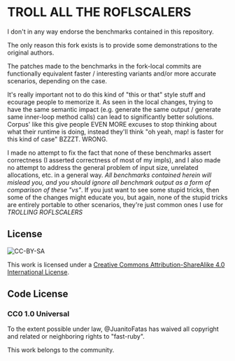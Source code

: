 # TROLL ALL THE ROFLSCALERS

I don't in any way endorse the benchmarks contained in this repository.

The only reason this fork exists is to provide some demonstrations to the
original authors.

The patches made to the benchmarks in the fork-local commits are functionally
equivalent faster / interesting variants and/or more accurate scenarios,
depending on the case.

It's really important not to do this kind of "this or that" style stuff and
ecourage people to memorize it. As seen in the local changes, trying to have the
same semantic impact (e.g. generate the same output / generate same inner-loop
method calls) can lead to significantly better solutions. Corpus' like this give
people EVEN MORE excuses to stop thinking about what their runtime is doing,
instead they'll think "oh yeah, map! is faster for this kind of case" BZZZT.
WRONG.

I made no attempt to fix the fact that none of these benchmarks assert
correctness (I asserted correctness of most of my impls), and I also made no
attempt to address the general problem of input size, unrelated allocations,
etc. in a general way. *All benchmarks contained herein will mislead you, and
you should ignore all benchmark output as a form of comparison of these
"vs"*. If you just want to see some stupid tricks, then some of the changes
might educate you, but again, none of the stupid tricks are entirely portable to
other scenarios, they're just common ones I use for *TROLLING* *ROFLSCALERS*

## License

![CC-BY-SA](CC-BY-SA.png)

This work is licensed under a [Creative Commons Attribution-ShareAlike 4.0 International License](https://creativecommons.org/licenses/by-sa/4.0/).


## Code License

### CC0 1.0 Universal

To the extent possible under law, @JuanitoFatas has waived all copyright and related or neighboring rights to "fast-ruby".

This work belongs to the community.
